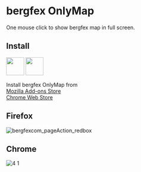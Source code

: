 # bergfex OnlyMap
One mouse click to show bergfex map in full screen.

## Install
<a href="https://addons.mozilla.org/en-GB/firefox/addon/bergfex-onlymap/"><img src="https://raw.githubusercontent.com/alrra/browser-logos/master/src/firefox/firefox_128x128.png" width="48" /></a>
<a href="https://chrome.google.com/webstore/"><img src="https://raw.githubusercontent.com/alrra/browser-logos/master/src/chrome/chrome_128x128.png" width="48" /></a>

Install bergfex OnlyMap from  
[Mozilla Add-ons Store](https://addons.mozilla.org/en-GB/firefox/addon/bergfex-onlymap/)  
[Chrome Web Store](https://chrome.google.com/webstore/)

## Firefox
![bergfexcom_pageAction_redbox](https://user-images.githubusercontent.com/19627004/103413310-4541d380-4b79-11eb-9adb-1d7a1dd02f81.png)

## Chrome
![4 1](https://user-images.githubusercontent.com/19627004/103425435-8c988600-4bb2-11eb-99e0-13a846889428.jpg)
